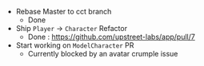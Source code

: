 - Rebase Master to cct branch
  - Done
- Ship `Player` -> `Character` Refactor
  - Done : https://github.com/upstreet-labs/app/pull/7
- Start working on `ModelCharacter` PR
  - Currently blocked by an avatar crumple issue 
